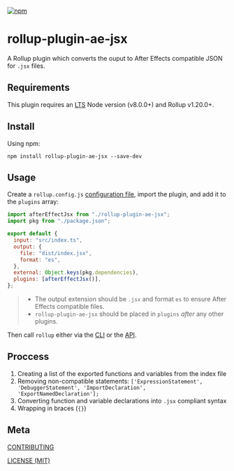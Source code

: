 [npm]: https://img.shields.io/npm/v/rollup-plugin-ae-jsx
[npm-url]: https://www.npmjs.com/package/rollup-plugin-ae-jsx
[size]: https://packagephobia.now.sh/badge?p=rollup-plugin-ae-jsx

[![npm][npm]][npm-url]

# rollup-plugin-ae-jsx

A Rollup plugin which converts the ouput to After Effects compatible JSON for `.jsx` files.

## Requirements

This plugin requires an [LTS](https://github.com/nodejs/Release) Node version (v8.0.0+) and Rollup v1.20.0+.

## Install

Using npm:

```console
npm install rollup-plugin-ae-jsx --save-dev
```

## Usage

Create a `rollup.config.js` [configuration file](https://www.rollupjs.org/guide/en/#configuration-files), import the plugin, and add it to the `plugins` array:

```js
import afterEffectJsx from "./rollup-plugin-ae-jsx";
import pkg from "./package.json";

export default {
  input: "src/index.ts",
  output: {
    file: "dist/index.jsx",
    format: "es",
  },
  external: Object.keys(pkg.dependencies),
  plugins: [afterEffectJsx()],
};
```

> - The output extension should be `.jsx` and format `es` to ensure After Effects compatible files.
> - `rollup-plugin-ae-jsx` should be placed in `plugins` _after_ any other plugins.

Then call `rollup` either via the [CLI](https://www.rollupjs.org/guide/en/#command-line-reference) or the [API](https://www.rollupjs.org/guide/en/#javascript-api).

## Proccess

1. Creating a list of the exported functions and variables from the index file
2. Removing non-compatible statements: `['ExpressionStatement', 'DebuggerStatement', 'ImportDeclaration', 'ExportNamedDeclaration'];`
3. Converting function and variable declarations into `.jsx` compliant syntax
4. Wrapping in braces (`{}`)

## Meta

[CONTRIBUTING](/.github/CONTRIBUTING.md)

[LICENSE (MIT)](/LICENSE)
